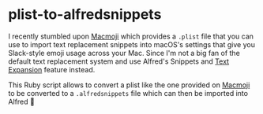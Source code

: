 # plist-to-alfredsnippets

I recently stumbled upon [Macmoji](https://github.com/warpling/Macmoji) which provides a `.plist` file that you can use to import text replacement snippets into macOS's settings that give you Slack-style emoji usage across your Mac.
Since I'm not a big fan of the default text replacement system and use Alfred's Snippets and [Text Expansion](https://www.alfredapp.com/help/features/snippets/) feature instead.

This Ruby script allows to convert a plist like the one provided on [Macmoji](https://github.com/warpling/Macmoji) to be converted to a `.alfredsnippets` file which can then be imported into Alfred 🚀
